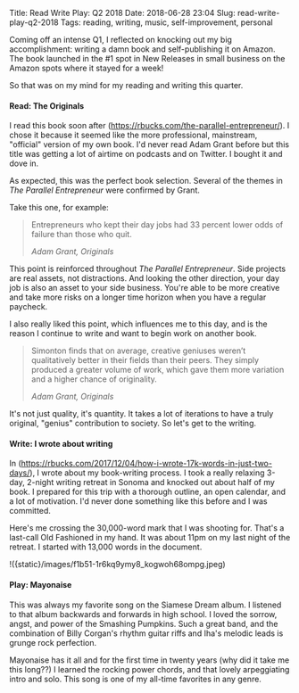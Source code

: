 Title: Read Write Play: Q2 2018
Date: 2018-06-28 23:04
Slug: read-write-play-q2-2018
Tags: reading, writing, music, self-improvement, personal

Coming off an intense Q1, I reflected on knocking out my big accomplishment: writing a damn book and self-publishing it on Amazon. The book launched in the #1 spot in New Releases in small business on the Amazon spots where it stayed for a week! 

So that was on my mind for my reading and writing this quarter.

#### Read: The Originals

I read this book soon after (https://rbucks.com/the-parallel-entrepreneur/). I chose it because it seemed like the more professional, mainstream, "official" version of my own book. I'd never read Adam Grant before but this title was getting a lot of airtime on podcasts and on Twitter. I bought it and dove in. 

As expected, this was the perfect book selection. Several of the themes in *The Parallel Entrepreneur* were confirmed by Grant. 

Take this one, for example:

> Entrepreneurs who kept their day jobs had 33 percent lower odds of failure than those who quit.
> 
> <cite>Adam Grant, *Originals*</cite>

This point is reinforced throughout *The Parallel Entrepreneur*. Side projects are real assets, not distractions. And looking the other direction, your day job is also an asset to your side business. You're able to be more creative and take more risks on a longer time horizon when you have a regular paycheck.

I also really liked this point, which influences me to this day, and is the reason I continue to write and want to begin work on another book.

> Simonton finds that on average, creative geniuses weren’t qualitatively better in their fields than their peers. They simply produced a greater volume of work, which gave them more variation and a higher chance of originality.
> 
> <cite>Adam Grant, *Originals*</cite>

It's not just quality, it's quantity. It takes a lot of iterations to have a truly original, "genius" contribution to society. So let's get to the writing.

#### Write: I wrote about writing

In (https://rbucks.com/2017/12/04/how-i-wrote-17k-words-in-just-two-days/), I wrote about my book-writing process. I took a really relaxing 3-day, 2-night writing retreat in Sonoma and knocked out about half of my book. I prepared for this trip with a thorough outline, an open calendar, and a lot of motivation. I'd never done something like this before and I was committed.

Here's me crossing the 30,000-word mark that I was shooting for. That's a last-call Old Fashioned in my hand. It was about 11pm on my last night of the retreat. I started with 13,000 words in the document. 

!({static}/images/f1b51-1r6kq9ymy8_kogwoh68ompg.jpeg)

#### Play: Mayonaise

This was always my favorite song on the Siamese Dream album. I listened to that album backwards and forwards in high school. I loved the sorrow, angst, and power of the Smashing Pumpkins. Such a great band, and the combination of Billy Corgan's rhythm guitar riffs and Iha's melodic leads is grunge rock perfection. 

Mayonaise has it all and for the first time in twenty years (why did it take me this long??) I learned the rocking power chords, and that lovely arpeggiating intro and solo. This song is one of my all-time favorites in any genre.